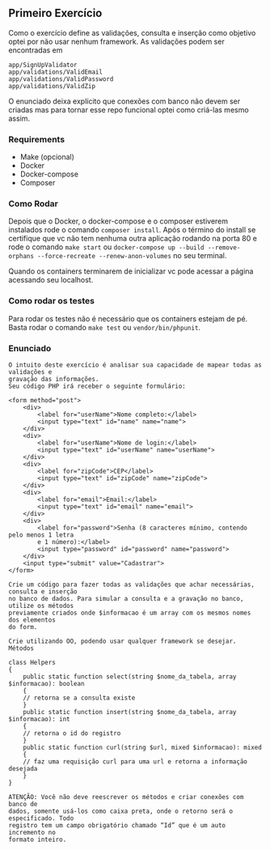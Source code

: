 ## Primeiro Exercício

Como o exercício define as validações, consulta e inserção como objetivo optei por não usar nenhum framework.
As validações podem ser encontradas em

```
app/SignUpValidator
app/validations/ValidEmail
app/validations/ValidPassword
app/validations/ValidZip
```

O enunciado deixa explícito que conexões com banco não devem ser criadas mas para tornar esse repo funcional optei como criá-las mesmo assim.

### Requirements

- Make (opcional)
- Docker
- Docker-compose
- Composer

### Como Rodar

Depois que o Docker, o docker-compose e o composer estiverem instalados rode o comando `composer install`.
Após o término do install se certifique que vc não tem nenhuma outra aplicação rodando na porta 80 e rode o comando `make start` ou `docker-compose up --build --remove-orphans --force-recreate --renew-anon-volumes` no seu terminal.

Quando os containers terminarem de inicializar vc pode acessar a página acessando seu localhost.

### Como rodar os testes

Para rodar os testes não é necessário que os containers estejam de pé. Basta rodar o comando `make test` ou `vendor/bin/phpunit`.

### Enunciado

```
O intuito deste exercício é analisar sua capacidade de mapear todas as validações e
gravação das informações.
Seu código PHP irá receber o seguinte formulário:

<form method="post">
    <div>
        <label for="userName">Nome completo:</label>
        <input type="text" id="name" name="name">
    </div>
    <div>
        <label for="userName">Nome de login:</label>
        <input type="text" id="userName" name="userName">
    </div>
    <div>
        <label for="zipCode">CEP</label>
        <input type="text" id="zipCode" name="zipCode">
    </div>
    <div>
        <label for="email">Email:</label>
        <input type="text" id="email" name="email">
    </div>
    <div>
        <label for="password">Senha (8 caracteres mínimo, contendo pelo menos 1 letra
        e 1 número):</label>
        <input type="password" id="password" name="password">
    </div>
    <input type="submit" value="Cadastrar">
</form>

Crie um código para fazer todas as validações que achar necessárias, consulta e inserção
no banco de dados. Para simular a consulta e a gravação no banco, utilize os métodos
previamente criados onde $informacao é um array com os mesmos nomes dos elementos
do form.

Crie utilizando OO, podendo usar qualquer framework se desejar.
Métodos

class Helpers
{
    public static function select(string $nome_da_tabela, array $informacao): boolean
    {
    // retorna se a consulta existe
    }
    public static function insert(string $nome_da_tabela, array $informacao): int
    {
    // retorna o id do registro
    }
    public static function curl(string $url, mixed $informacao): mixed
    {
    // faz uma requisição curl para uma url e retorna a informação desejada
    }
}

ATENÇÃO: Você não deve reescrever os métodos e criar conexões com banco de
dados, somente usá-los como caixa preta, onde o retorno será o especificado. Todo
registro tem um campo obrigatório chamado “Id” que é um auto incremento no
formato inteiro.
```
